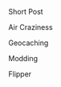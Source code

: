 <!-- This file contains case sensitive post tags for this website. Please add new tags here when made. -->

Short Post

Air Craziness

Geocaching

Modding

Flipper